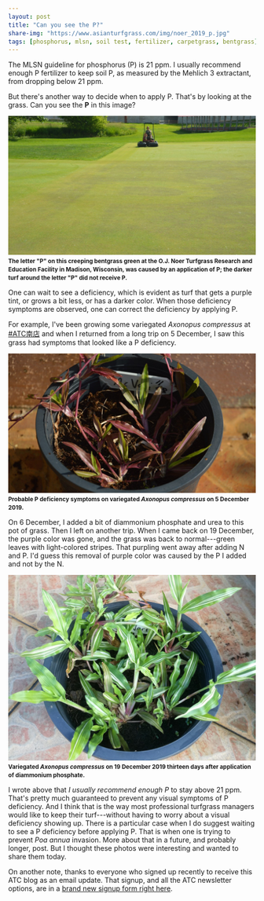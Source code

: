 ```yaml
---
layout: post
title: "Can you see the P?"
share-img: "https://www.asianturfgrass.com/img/noer_2019_p.jpg"
tags: [phosphorus, mlsn, soil test, fertilizer, carpetgrass, bentgrass]
---
```


The MLSN guideline for phosphorus (P) is 21 ppm. I usually recommend enough P fertilizer to keep soil P, as measured by the Mehlich 3 extractant, from dropping below 21 ppm.

But there's another way to decide when to apply P. That's by looking at the grass. Can you see the **P** in this image?

![P caused by P fertilizer at OJ Noer Facility in Madison, Wisconsin](/img/noer_2019_p.jpg)
<small><strong>The letter "P" on this creeping bentgrass green at the O.J. Noer Turfgrass Research and Education Facility in Madison, Wisconsin, was caused by an application of P; the darker turf around the letter "P" did not receive P.</strong></small>

One can wait to see a deficiency, which is evident as turf that gets a purple tint, or grows a bit less, or has a darker color. When those deficiency symptoms are observed, one can correct the deficiency by applying P.

For example, I've been growing some variegated *Axonopus compressus* at [#ATC南店](https://twitter.com/hashtag/ATC%E5%8D%97%E5%BA%97?src=hashtag_click) and when I returned from a long trip on 5 December, I saw this grass had symptoms that looked like a P deficiency.

![probable P deficiency on variegated tropical carpetgrass](/img/ac_vari_p_5dec.jpg)
<small><strong>Probable P deficiency symptoms on variegated <i>Axonopus compressus</i> on 5 December 2019.</strong></small>

On 6 December, I added a bit of diammonium phosphate and urea to this pot of grass. Then I left on another trip. When I came back on 19 December, the purple color was gone, and the grass was back to normal---green leaves with light-colored stripes. That purpling went away after adding N and P. I'd guess this removal of purple color was caused by the P I added and not by the N.

![variegated tropical carpetgrass growing normally](/img/ac_vari_p_19dec.jpg)
<small><strong>Variegated <i>Axonopus compressus</i> on 19 December 2019 thirteen days after application of diammonium phosphate.</strong></small>

I wrote above that *I usually recommend enough P* to stay above 21 ppm. That's pretty much guaranteed to prevent any visual symptoms of P deficiency. And I think that is the way most professional turfgrass managers would like to keep their turf---without having to worry about a visual deficiency showing up. There is a particular case when I do suggest waiting to see a P deficiency before applying P. That is when one is trying to prevent *Poa annua* invasion. More about that in a future, and probably longer, post. But I thought these photos were interesting and wanted to share them today.

On another note, thanks to everyone who signed up recently to receive this ATC blog as an email update. That signup, and all the ATC newsletter options, are in a [brand new signup form right here](https://www.asianturfgrass.com/lists/).
